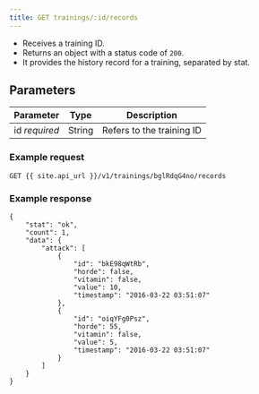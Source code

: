 ```yaml
---
title: GET trainings/:id/records
---
```


- Receives a training ID.  
- Returns an object with a status code of `200`.
- It provides the history record for a training, separated by stat.

## Parameters

Parameter       | Type          		| Description 
---- | ---- | ---- 
id _required_   | String			   	| Refers to the training ID


### Example request

```
GET {{ site.api_url }}/v1/trainings/bglRdqG4no/records
```

### Example response

```
{
  	"stat": "ok",
  	"count": 1,
  	"data": {
  		"attack": [
	  		{
	  			"id": "bkE98qWtRb",
	  			"horde": false,
	  			"vitamin": false,
	  			"value": 10,
			    "timestamp": "2016-03-22 03:51:07"
	  		},
	  		{
	  			"id": "oiqYFg0Psz",
	  			"horde": 55,
	  			"vitamin": false,
	  			"value": 5,
			    "timestamp": "2016-03-22 03:51:07"
	  		}
  		]
  	}
}
```